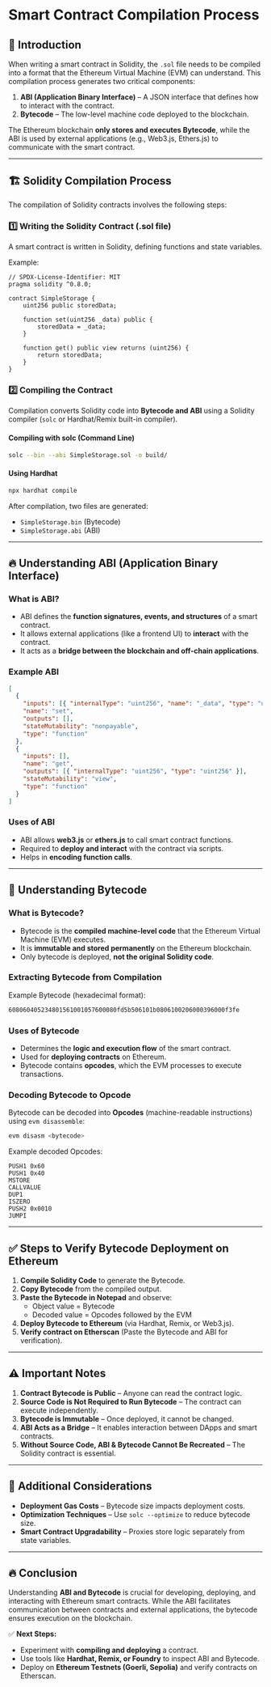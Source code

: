 # Smart Contract Compilation Process

## 📌 Introduction
When writing a smart contract in Solidity, the `.sol` file needs to be compiled into a format that the Ethereum Virtual Machine (EVM) can understand. This compilation process generates two critical components:

1. **ABI (Application Binary Interface)** – A JSON interface that defines how to interact with the contract.
2. **Bytecode** – The low-level machine code deployed to the blockchain.

The Ethereum blockchain **only stores and executes Bytecode**, while the ABI is used by external applications (e.g., Web3.js, Ethers.js) to communicate with the smart contract.

---

## 🏗 Solidity Compilation Process
The compilation of Solidity contracts involves the following steps:

### **1️⃣ Writing the Solidity Contract (.sol file)**
A smart contract is written in Solidity, defining functions and state variables.

Example:
```solidity
// SPDX-License-Identifier: MIT
pragma solidity ^0.8.0;

contract SimpleStorage {
    uint256 public storedData;

    function set(uint256 _data) public {
        storedData = _data;
    }

    function get() public view returns (uint256) {
        return storedData;
    }
}
```

### **2️⃣ Compiling the Contract**
Compilation converts Solidity code into **Bytecode and ABI** using a Solidity compiler (`solc` or Hardhat/Remix built-in compiler).

#### **Compiling with solc (Command Line)**
```bash
solc --bin --abi SimpleStorage.sol -o build/
```
#### **Using Hardhat**
```bash
npx hardhat compile
```

After compilation, two files are generated:
- `SimpleStorage.bin` (Bytecode)
- `SimpleStorage.abi` (ABI)

---

## 🔥 Understanding ABI (Application Binary Interface)
### **What is ABI?**
- ABI defines the **function signatures, events, and structures** of a smart contract.
- It allows external applications (like a frontend UI) to **interact** with the contract.
- It acts as a **bridge between the blockchain and off-chain applications**.

### **Example ABI**
```json
[
  {
    "inputs": [{ "internalType": "uint256", "name": "_data", "type": "uint256" }],
    "name": "set",
    "outputs": [],
    "stateMutability": "nonpayable",
    "type": "function"
  },
  {
    "inputs": [],
    "name": "get",
    "outputs": [{ "internalType": "uint256", "type": "uint256" }],
    "stateMutability": "view",
    "type": "function"
  }
]
```

### **Uses of ABI**
- ABI allows **web3.js** or **ethers.js** to call smart contract functions.
- Required to **deploy and interact** with the contract via scripts.
- Helps in **encoding function calls**.

---

## 🔗 Understanding Bytecode
### **What is Bytecode?**
- Bytecode is the **compiled machine-level code** that the Ethereum Virtual Machine (EVM) executes.
- It is **immutable and stored permanently** on the Ethereum blockchain.
- Only bytecode is deployed, **not the original Solidity code**.

### **Extracting Bytecode from Compilation**
Example Bytecode (hexadecimal format):
```bash
608060405234801561001057600080fd5b506101b0806100206000396000f3fe
```

### **Uses of Bytecode**
- Determines the **logic and execution flow** of the smart contract.
- Used for **deploying contracts** on Ethereum.
- Bytecode contains **opcodes**, which the EVM processes to execute transactions.

### **Decoding Bytecode to Opcode**
Bytecode can be decoded into **Opcodes** (machine-readable instructions) using `evm disassemble`:
```bash
evm disasm <bytecode>
```
Example decoded Opcodes:
```assembly
PUSH1 0x60
PUSH1 0x40
MSTORE
CALLVALUE
DUP1
ISZERO
PUSH2 0x0010
JUMPI
```

---

## ✅ Steps to Verify Bytecode Deployment on Ethereum
1. **Compile Solidity Code** to generate the Bytecode.
2. **Copy Bytecode** from the compiled output.
3. **Paste the Bytecode in Notepad** and observe:
   - Object value = Bytecode
   - Decoded value = Opcodes followed by the EVM
4. **Deploy Bytecode to Ethereum** (via Hardhat, Remix, or Web3.js).
5. **Verify contract on Etherscan** (Paste the Bytecode and ABI for verification).

---

## ⚠️ Important Notes
1. **Contract Bytecode is Public** – Anyone can read the contract logic.
2. **Source Code is Not Required to Run Bytecode** – The contract can execute independently.
3. **Bytecode is Immutable** – Once deployed, it cannot be changed.
4. **ABI Acts as a Bridge** – It enables interaction between DApps and smart contracts.
5. **Without Source Code, ABI & Bytecode Cannot Be Recreated** – The Solidity contract is essential.

---

## 🎯 Additional Considerations
- **Deployment Gas Costs** – Bytecode size impacts deployment costs.
- **Optimization Techniques** – Use `solc --optimize` to reduce bytecode size.
- **Smart Contract Upgradability** – Proxies store logic separately from state variables.

---

## 🔥 Conclusion
Understanding **ABI and Bytecode** is crucial for developing, deploying, and interacting with Ethereum smart contracts. While the ABI facilitates communication between contracts and external applications, the bytecode ensures execution on the blockchain.

✅ **Next Steps:**
- Experiment with **compiling and deploying** a contract.
- Use tools like **Hardhat, Remix, or Foundry** to inspect ABI and Bytecode.
- Deploy on **Ethereum Testnets (Goerli, Sepolia)** and verify contracts on Etherscan.
